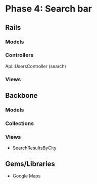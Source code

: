 # Phase 4: Search bar

## Rails
### Models

### Controllers
Api::UsersController (search)

### Views

## Backbone
### Models

### Collections

### Views
* SearchResultsByCity

## Gems/Libraries
* Google Maps

